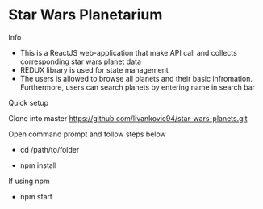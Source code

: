 # Star Wars Planetarium

Info

* This is a ReactJS web-application that make API call and collects corresponding star wars planet data 
* REDUX library is used for state management 
* The users is allowed to browse all planets and their basic infromation. Furthermore, users can search planets by entering name in search bar

Quick setup

   Clone into master https://github.com/livankovic94/star-wars-planets.git

   Open command prompt and follow steps below

   * cd /path/to/folder

   * npm install

If using npm

   * npm start

